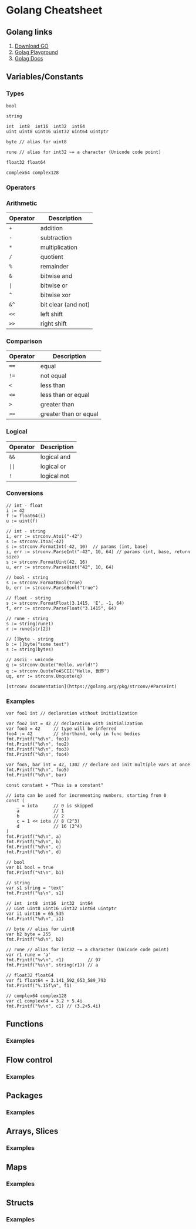 Golang Cheatsheet
===================================

## Golang links
1. [Download GO](https://golang.org/dl/)
2. [Golag Playground](https://play.golang.org/)
3. [Golag Docs](https://golang.org/pkg/)

## Variables/Constants
### Types
```
bool

string

int  int8  int16  int32  int64
uint uint8 uint16 uint32 uint64 uintptr

byte // alias for uint8

rune // alias for int32 ~= a character (Unicode code point)

float32 float64

complex64 complex128
```

### Operators
### Arithmetic
|Operator|Description|
|--------|-----------|
|`+`|addition|
|`-`|subtraction|
|`*`|multiplication|
|`/`|quotient|
|`%`|remainder|
|`&`|bitwise and|
|`\|`|bitwise or|
|`^`|bitwise xor|
|`&^`|bit clear (and not)|
|`<<`|left shift|
|`>>`|right shift|

### Comparison
|Operator|Description|
|--------|-----------|
|`==`|equal|
|`!=`|not equal|
|`<`|less than|
|`<=`|less than or equal|
|`>`|greater than|
|`>=`|greater than or equal|

### Logical
|Operator|Description|
|--------|-----------|
|`&&`|logical and|
|`\|\|`|logical or|
|`!`|logical not|

### Conversions
```
// int - float
i := 42
f := float64(i)
u := uint(f)

// int - string
i, err := strconv.Atoi("-42")
s := strconv.Itoa(-42)
s := strconv.FormatInt(-42, 10)  // params (int, base)
i, err := strconv.ParseInt("-42", 10, 64) // params (int, base, return size)
s := strconv.FormatUint(42, 16)
u, err := strconv.ParseUint("42", 10, 64)

// bool - string
s := strconv.FormatBool(true)
b, err := strconv.ParseBool("true")

// float - string
s := strconv.FormatFloat(3.1415, 'E', -1, 64)
f, err := strconv.ParseFloat("3.1415", 64)

// rune - string
s := string(rune1)
r := rune(str[2])

// []byte - string
b := []byte("some text")
s := string(bytes)

// ascii - unicode
q := strconv.Quote("Hello, world!")
q := strconv.QuoteToASCII("Hello, 世界")
uq, err := strconv.Unquote(q)

[strconv documentation](https://golang.org/pkg/strconv/#ParseInt)
```

### Examples
```
var foo1 int // declaration without initialization

var foo2 int = 42 // declaration with initialization
var foo3 = 42     // type will be inferred
foo4 := 42        // shorthand, only in func bodies
fmt.Printf("%d\n", foo1)
fmt.Printf("%d\n", foo2)
fmt.Printf("%d\n", foo3)
fmt.Printf("%d\n", foo4)

var foo5, bar int = 42, 1302 // declare and init multiple vars at once
fmt.Printf("%d\n", foo5)
fmt.Printf("%d\n", bar)

const constant = "This is a constant"

// iota can be used for incrementing numbers, starting from 0
const (
    _ = iota      // 0 is skipped
    a             // 1
    b             // 2
    c = 1 << iota // 8 (2^3)
    d             // 16 (2^4)
)
fmt.Printf("%d\n", a)
fmt.Printf("%d\n", b)
fmt.Printf("%d\n", c)
fmt.Printf("%d\n", d)

// bool
var b1 bool = true
fmt.Printf("%t\n", b1)

// string
var s1 string = "text"
fmt.Printf("%s\n", s1)

// int  int8  int16  int32  int64
// uint uint8 uint16 uint32 uint64 uintptr
var i1 uint16 = 65_535
fmt.Printf("%d\n", i1)

// byte // alias for uint8
var b2 byte = 255
fmt.Printf("%d\n", b2)

// rune // alias for int32 ~= a character (Unicode code point)
var r1 rune = 'a'
fmt.Printf("%v\n", r1)         // 97
fmt.Printf("%s\n", string(r1)) // a

// float32 float64
var f1 float64 = 3.141_592_653_589_793
fmt.Printf("%.15f\n", f1)

// complex64 complex128
var c1 complex64 = 3.2 + 5.4i
fmt.Printf("%v\n", c1) // (3.2+5.4i)
```

## Functions
### Examples

## Flow control
### Examples

## Packages
### Examples

## Arrays, Slices
### Examples

## Maps
### Examples

## Structs
### Examples
